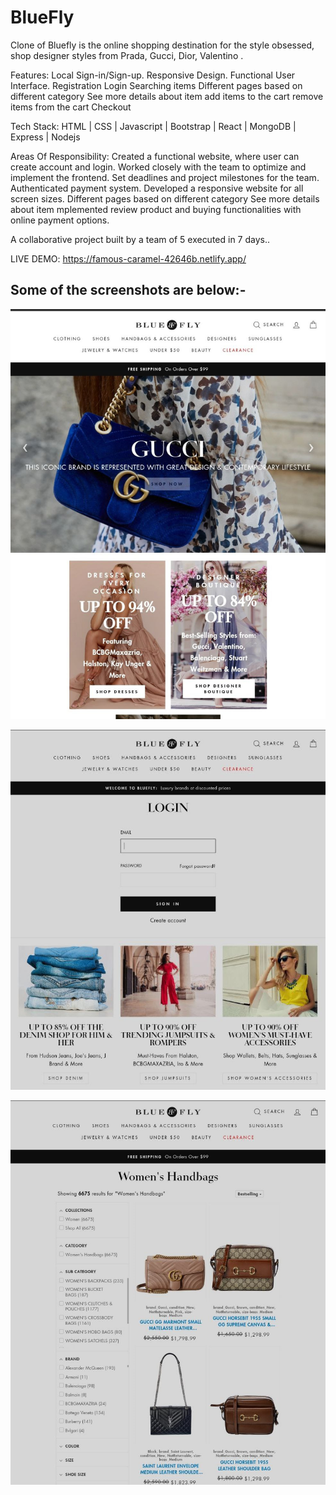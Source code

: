# BlueFly
Clone of Bluefly is the online shopping destination for the style obsessed, shop designer styles from Prada, Gucci, Dior, Valentino .

Features:
Local Sign-in/Sign-up.
Responsive Design.
Functional User Interface.
Registration
Login
Searching items
Different pages based on different category
See more details about item
add items to the cart
remove items from the cart
Checkout

Tech Stack: HTML | CSS | Javascript | Bootstrap | React | MongoDB | Express | Nodejs 

Areas Of Responsibility:
Created a functional website, where user can create account and login.
Worked closely with the team to optimize and implement the
frontend.
Set deadlines and project milestones for the team.
Authenticated payment system.
Developed a responsive website for all screen sizes.
Different pages based on different category
See more details about item
 mplemented review product and buying functionalities with online payment options.

A collaborative project built by a team of 5 executed in 7 days..

LIVE DEMO:  https://famous-caramel-42646b.netlify.app/

## Some of the screenshots are below:-

![Max](./Images/home.png)

![Max](./Images/login.png)

![Max](./Images/shopping.png)
